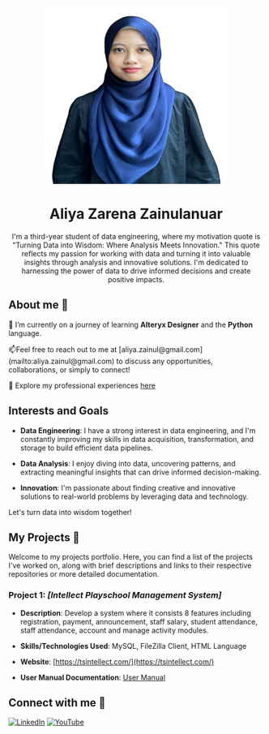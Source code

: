 <p align="center">
<div align="center">
  <img src="formalpic.png" alt="aliyazarena" width="350px" height="350px">
</div>
</p>

<h1 align="center"> Aliya Zarena Zainulanuar</h1>
<p align ="center">I'm a third-year student of data engineering, where my motivation quote is "Turning Data into Wisdom: Where Analysis Meets Innovation." This quote reflects my passion for working with data and turning it into valuable insights through analysis and innovative solutions. I'm dedicated to harnessing the power of data to drive informed decisions and create positive impacts.</p>


## About me 👋 
<p>🌱 I’m currently on a journey of learning <b>Alteryx Designer</b> and the <b>Python</b> language.</p>
<p>📫Feel free to reach out to me at [aliya.zainul@gmail.com](mailto:aliya.zainul@gmail.com) to discuss any opportunities, collaborations, or simply to connect!</p>
<p >📄 Explore my professional experiences <a href="https://drive.google.com/drive/folders/1jek4rnPNroJZWvw2bvfY4rggrgo7Jlv7?usp=sharing">here</a></p>


## Interests and Goals
- **Data Engineering**: I have a strong interest in data engineering, and I'm constantly improving my skills in data acquisition, transformation, and storage to build efficient data pipelines.

- **Data Analysis**: I enjoy diving into data, uncovering patterns, and extracting meaningful insights that can drive informed decision-making.

- **Innovation**: I'm passionate about finding creative and innovative solutions to real-world problems by leveraging data and technology.

Let's turn data into wisdom together!

## My Projects 📁
Welcome to my projects portfolio. Here, you can find a list of the projects I've worked on, along with brief descriptions and links to their respective repositories or more detailed documentation.

 ### Project 1: *[Intellect Playschool Management System]*

- **Description**: Develop a system where it consists 8 features including registration, payment, announcement, staff salary, student attendance, staff attendance, account and manage activity modules.
  
- **Skills/Technologies Used**: MySQL, FileZilla Client, HTML Language
  
- **Website**: [https://tsintellect.com/](https://tsintellect.com/)
  
- **User Manual Documentation**: [User Manual](https://docs.google.com/document/d/1oGkXA4DNBD1JjGRjqmqG3kjhgIao8iBsLioF0qyzG6g/edit?usp=sharing)

## Connect with me 🔗
<p>
  <a href="https://linkedin.com/in/aliya-zarena-239469270" target="blank"><img src="https://raw.githubusercontent.com/rahuldkjain/github-profile-readme-generator/master/src/images/icons/Social/linked-in-alt.svg" alt="LinkedIn" height="30" width="40" /></a>
  <a href="https://www.youtube.com/c/AliyaZarena" target="_blank"><img src="https://raw.githubusercontent.com/rahuldkjain/github-profile-readme-generator/master/src/images/icons/Social/youtube.svg" alt="YouTube" height="30" width="40" /></a>
</p>


